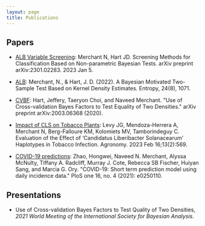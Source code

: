 ```yaml
---
layout: page
title: Publications
---
```


## Papers
- [ALB Variable Screening](https://arxiv.org/pdf/2301.02283.pdf): Merchant N, Hart JD. Screening Methods for Classification Based on Non-parametric Bayesian Tests. arXiv preprint arXiv:2301.02283. 2023 Jan 5.

- [ALB](https://www.mdpi.com/1099-4300/24/8/1071/review_report): Merchant, N., & Hart, J. D. (2022). A Bayesian Motivated Two-Sample Test Based on Kernel Density Estimates. Entropy, 24(8), 1071.

- [CVBF](https://arxiv.org/pdf/2003.06368.pdf): Hart, Jeffery, Taeryon Choi, and Naveed Merchant. "Use of Cross-validation Bayes Factors to Test Equality of Two Densities." arXiv preprint arXiv:2003.06368 (2020).

- [Impact of CLS on Tobacco Plants](https://www.mdpi.com/2073-4395/13/2/5690): Levy JG, Mendoza-Herrera A, Merchant N, Berg-Falloure KM, Kolomiets MV, Tamborindeguy C. Evaluation of the Effect of ‘Candidatus Liberibacter Solanacearum’ Haplotypes in Tobacco Infection. Agronomy. 2023 Feb 16;13(2):569.

- [COVID-19 predictions](https://journals.plos.org/plosone/article?id=10.1371/journal.pone.0250110): Zhao, Hongwei, Naveed N. Merchant, Alyssa McNulty, Tiffany A. Radcliff, Murray J. Cote, Rebecca SB Fischer, Huiyan Sang, and Marcia G. Ory. "COVID-19: Short term prediction model using daily incidence data." PloS one 16, no. 4 (2021): e0250110.

## Presentations
- Use of Cross-validation Bayes Factors to Test Quality of Two Densities, _2021 World Meeting of the International Society for Bayesian Analysis._